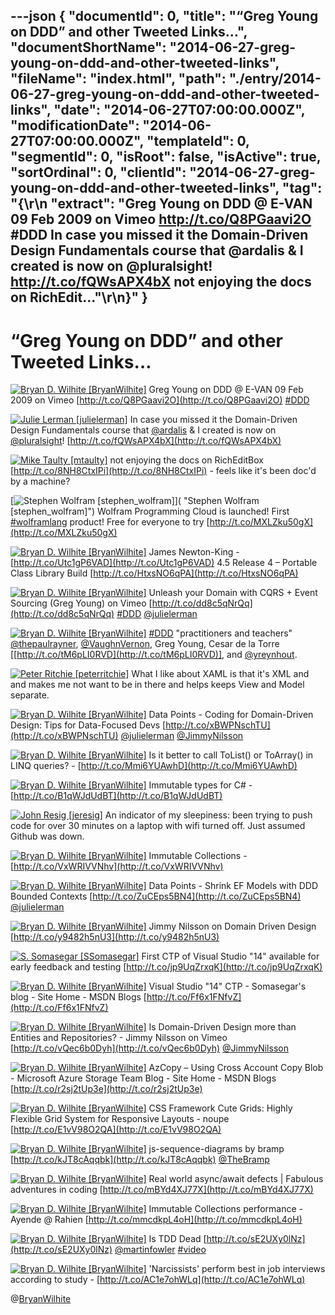 ---json
{
  "documentId": 0,
  "title": "“Greg Young on DDD” and other Tweeted Links…",
  "documentShortName": "2014-06-27-greg-young-on-ddd-and-other-tweeted-links",
  "fileName": "index.html",
  "path": "./entry/2014-06-27-greg-young-on-ddd-and-other-tweeted-links",
  "date": "2014-06-27T07:00:00.000Z",
  "modificationDate": "2014-06-27T07:00:00.000Z",
  "templateId": 0,
  "segmentId": 0,
  "isRoot": false,
  "isActive": true,
  "sortOrdinal": 0,
  "clientId": "2014-06-27-greg-young-on-ddd-and-other-tweeted-links",
  "tag": "{\r\n  \"extract\": \"Greg Young on DDD @ E-VAN 09 Feb 2009 on Vimeo http://t.co/Q8PGaavi2O #DDD  In case you missed it the Domain-Driven Design Fundamentals course that @ardalis &amp; I created is now on @pluralsight! http://t.co/fQWsAPX4bX  not enjoying the docs on RichEdit...\"\r\n}"
}
---

# “Greg Young on DDD” and other Tweeted Links…

[<img alt="Bryan D. Wilhite [BryanWilhite]" src="https://songhay.blob.core.windows.net/shared-social-twitter/BryanWilhite.jpeg">](http://t.co/UNdqV0Z1zz "Bryan D. Wilhite [BryanWilhite]") <span>Greg Young on DDD @ E-VAN 09 Feb 2009 on Vimeo [http://t.co/Q8PGaavi2O](http://t.co/Q8PGaavi2O) [#DDD](http://search.twitter.com/search?q=%23DDD)</span>

[<img alt="Julie Lerman [julielerman]" src="https://songhay.blob.core.windows.net/shared-social-twitter/julielerman.jpeg">](http://t.co/FtL7wpKePq "Julie Lerman [julielerman]") <span>In case you missed it the Domain-Driven Design Fundamentals course that [@ardalis](http://twitter.com/ardalis) &amp; I created is now on [@pluralsight](http://twitter.com/pluralsight)! [http://t.co/fQWsAPX4bX](http://t.co/fQWsAPX4bX)</span>

[<img alt="Mike Taulty [mtaulty]" src="https://songhay.blob.core.windows.net/shared-social-twitter/mtaulty.png">](http://t.co/iVomBMJ51E "Mike Taulty [mtaulty]") <span>not enjoying the docs on RichEditBox [http://t.co/8NH8CtxIPi](http://t.co/8NH8CtxIPi) - feels like it's been doc'd by a machine?</span>

[<img alt="Stephen Wolfram [stephen_wolfram]" src="https://songhay.blob.core.windows.net/shared-social-twitter/stephen_wolfram.png">]( "Stephen Wolfram [stephen_wolfram]") <span>Wolfram Programming Cloud is launched! First [#wolframlang](http://search.twitter.com/search?q=%23wolframlang) product! Free for everyone to try [http://t.co/MXLZku50gX](http://t.co/MXLZku50gX)</span>

[<img alt="Bryan D. Wilhite [BryanWilhite]" src="https://songhay.blob.core.windows.net/shared-social-twitter/BryanWilhite.jpeg">](http://t.co/UNdqV0Z1zz "Bryan D. Wilhite [BryanWilhite]") <span>James Newton-King - [http://t.co/Utc1gP6VAD](http://t.co/Utc1gP6VAD) 4.5 Release 4 – Portable Class Library Build [http://t.co/HtxsNO6qPA](http://t.co/HtxsNO6qPA)</span>

[<img alt="Bryan D. Wilhite [BryanWilhite]" src="https://songhay.blob.core.windows.net/shared-social-twitter/BryanWilhite.jpeg">](http://t.co/UNdqV0Z1zz "Bryan D. Wilhite [BryanWilhite]") <span>Unleash your Domain with CQRS + Event Sourcing (Greg Young) on Vimeo [http://t.co/dd8c5qNrQq](http://t.co/dd8c5qNrQq) [#DDD](http://search.twitter.com/search?q=%23DDD) [@julielerman](http://twitter.com/julielerman)</span>

[<img alt="Bryan D. Wilhite [BryanWilhite]" src="https://songhay.blob.core.windows.net/shared-social-twitter/BryanWilhite.jpeg">](http://t.co/UNdqV0Z1zz "Bryan D. Wilhite [BryanWilhite]") <span>[#DDD](http://search.twitter.com/search?q=%23DDD) "practitioners and teachers" [@thepaulrayner](http://twitter.com/thepaulrayner), [@VaughnVernon](http://twitter.com/VaughnVernon), Greg Young, Cesar de la Torre [[http://t.co/tM6pLI0RVD](http://t.co/tM6pLI0RVD)], and [@yreynhout](http://twitter.com/yreynhout).</span>

[<img alt="Peter Ritchie [peterritchie]" src="https://songhay.blob.core.windows.net/shared-social-twitter/peterritchie.jpeg">](http://t.co/KvtlLGSmSz "Peter Ritchie [peterritchie]") <span>What I like about XAML is that it's XML and and makes me not want to be in there and helps keeps View and Model separate.</span>

[<img alt="Bryan D. Wilhite [BryanWilhite]" src="https://songhay.blob.core.windows.net/shared-social-twitter/BryanWilhite.jpeg">](http://t.co/UNdqV0Z1zz "Bryan D. Wilhite [BryanWilhite]") <span>Data Points - Coding for Domain-Driven Design: Tips for Data-Focused Devs [http://t.co/xBWPNschTU](http://t.co/xBWPNschTU) [@julielerman](http://twitter.com/julielerman) [@JimmyNilsson](http://twitter.com/JimmyNilsson)</span>

[<img alt="Bryan D. Wilhite [BryanWilhite]" src="https://songhay.blob.core.windows.net/shared-social-twitter/BryanWilhite.jpeg">](http://t.co/UNdqV0Z1zz "Bryan D. Wilhite [BryanWilhite]") <span>Is it better to call ToList() or ToArray() in LINQ queries? - [http://t.co/Mmi6YUAwhD](http://t.co/Mmi6YUAwhD)</span>

[<img alt="Bryan D. Wilhite [BryanWilhite]" src="https://songhay.blob.core.windows.net/shared-social-twitter/BryanWilhite.jpeg">](http://t.co/UNdqV0Z1zz "Bryan D. Wilhite [BryanWilhite]") <span>Immutable types for C# - [http://t.co/B1qWJdUdBT](http://t.co/B1qWJdUdBT)</span>

[<img alt="John Resig [jeresig]" src="https://songhay.blob.core.windows.net/shared-social-twitter/jeresig.jpeg">](http://t.co/DhxxrmIfa8 "John Resig [jeresig]") <span>An indicator of my sleepiness: been trying to push code for over 30 minutes on a laptop with wifi turned off. Just assumed Github was down.</span>

[<img alt="Bryan D. Wilhite [BryanWilhite]" src="https://songhay.blob.core.windows.net/shared-social-twitter/BryanWilhite.jpeg">](http://t.co/UNdqV0Z1zz "Bryan D. Wilhite [BryanWilhite]") <span>Immutable Collections - [http://t.co/VxWRIVVNhv](http://t.co/VxWRIVVNhv)</span>

[<img alt="Bryan D. Wilhite [BryanWilhite]" src="https://songhay.blob.core.windows.net/shared-social-twitter/BryanWilhite.jpeg">](http://t.co/UNdqV0Z1zz "Bryan D. Wilhite [BryanWilhite]") <span>Data Points - Shrink EF Models with DDD Bounded Contexts [http://t.co/ZuCEps5BN4](http://t.co/ZuCEps5BN4) [@julielerman](http://twitter.com/julielerman)</span>

[<img alt="Bryan D. Wilhite [BryanWilhite]" src="https://songhay.blob.core.windows.net/shared-social-twitter/BryanWilhite.jpeg">](http://t.co/UNdqV0Z1zz "Bryan D. Wilhite [BryanWilhite]") <span>Jimmy Nilsson on Domain Driven Design [http://t.co/y9482h5nU3](http://t.co/y9482h5nU3)</span>

[<img alt="S. Somasegar [SSomasegar]" src="https://songhay.blob.core.windows.net/shared-social-twitter/SSomasegar.jpeg">](http://t.co/TUP2K5657h "S. Somasegar [SSomasegar]") <span>First CTP of Visual Studio "14" available for early feedback and testing [http://t.co/jp9UqZrxqK](http://t.co/jp9UqZrxqK)</span>

[<img alt="Bryan D. Wilhite [BryanWilhite]" src="https://songhay.blob.core.windows.net/shared-social-twitter/BryanWilhite.jpeg">](http://t.co/UNdqV0Z1zz "Bryan D. Wilhite [BryanWilhite]") <span>Visual Studio "14" CTP - Somasegar's blog - Site Home - MSDN Blogs [http://t.co/Ff6x1FNfvZ](http://t.co/Ff6x1FNfvZ)</span>

[<img alt="Bryan D. Wilhite [BryanWilhite]" src="https://songhay.blob.core.windows.net/shared-social-twitter/BryanWilhite.jpeg">](http://t.co/UNdqV0Z1zz "Bryan D. Wilhite [BryanWilhite]") <span>Is Domain-Driven Design more than Entities and Repositories? - Jimmy Nilsson on Vimeo [http://t.co/vQec6b0Dyh](http://t.co/vQec6b0Dyh) [@JimmyNilsson](http://twitter.com/JimmyNilsson)</span>

[<img alt="Bryan D. Wilhite [BryanWilhite]" src="https://songhay.blob.core.windows.net/shared-social-twitter/BryanWilhite.jpeg">](http://t.co/UNdqV0Z1zz "Bryan D. Wilhite [BryanWilhite]") <span>AzCopy – Using Cross Account Copy Blob - Microsoft Azure Storage Team Blog - Site Home - MSDN Blogs [http://t.co/r2sj2tUp3e](http://t.co/r2sj2tUp3e)</span>

[<img alt="Bryan D. Wilhite [BryanWilhite]" src="https://songhay.blob.core.windows.net/shared-social-twitter/BryanWilhite.jpeg">](http://t.co/UNdqV0Z1zz "Bryan D. Wilhite [BryanWilhite]") <span>CSS Framework Cute Grids: Highly Flexible Grid System for Responsive Layouts - noupe [http://t.co/E1vV98O2QA](http://t.co/E1vV98O2QA)</span>

[<img alt="Bryan D. Wilhite [BryanWilhite]" src="https://songhay.blob.core.windows.net/shared-social-twitter/BryanWilhite.jpeg">](http://t.co/UNdqV0Z1zz "Bryan D. Wilhite [BryanWilhite]") <span>js-sequence-diagrams by bramp [http://t.co/kJT8cAqqbk](http://t.co/kJT8cAqqbk) [@TheBramp](http://twitter.com/TheBramp)</span>

[<img alt="Bryan D. Wilhite [BryanWilhite]" src="https://songhay.blob.core.windows.net/shared-social-twitter/BryanWilhite.jpeg">](http://t.co/UNdqV0Z1zz "Bryan D. Wilhite [BryanWilhite]") <span>Real world async/await defects | Fabulous adventures in coding [http://t.co/mBYd4XJ77X](http://t.co/mBYd4XJ77X)</span>

[<img alt="Bryan D. Wilhite [BryanWilhite]" src="https://songhay.blob.core.windows.net/shared-social-twitter/BryanWilhite.jpeg">](http://t.co/UNdqV0Z1zz "Bryan D. Wilhite [BryanWilhite]") <span>Immutable Collections performance - Ayende @ Rahien [http://t.co/mmcdkpL4oH](http://t.co/mmcdkpL4oH)</span>

[<img alt="Bryan D. Wilhite [BryanWilhite]" src="https://songhay.blob.core.windows.net/shared-social-twitter/BryanWilhite.jpeg">](http://t.co/UNdqV0Z1zz "Bryan D. Wilhite [BryanWilhite]") <span>Is TDD Dead [http://t.co/sE2UXy0lNz](http://t.co/sE2UXy0lNz) [@martinfowler](http://twitter.com/martinfowler) [#video](http://search.twitter.com/search?q=%23video)</span>

[<img alt="Bryan D. Wilhite [BryanWilhite]" src="https://songhay.blob.core.windows.net/shared-social-twitter/BryanWilhite.jpeg">](http://t.co/UNdqV0Z1zz "Bryan D. Wilhite [BryanWilhite]") <span>'Narcissists' perform best in job interviews according to study - [http://t.co/AC1e7ohWLq](http://t.co/AC1e7ohWLq)</span>

@[BryanWilhite](https://twitter.com/BryanWilhite)

